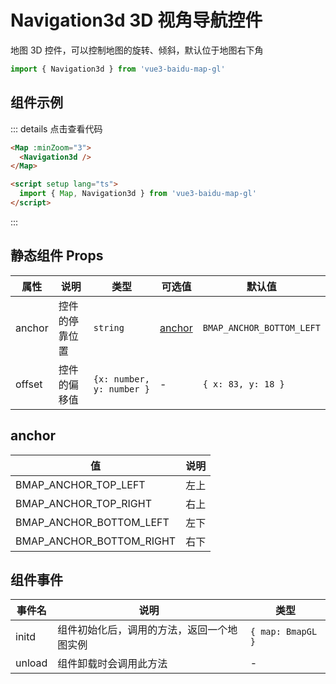 # Navigation3d 3D 视角导航控件

地图 3D 控件，可以控制地图的旋转、倾斜，默认位于地图右下角

```ts
import { Navigation3d } from 'vue3-baidu-map-gl'
```

## 组件示例

<div>
<Map
  :minZoom="3"
>
  <Navigation3d />
</Map>
</div>

::: details 点击查看代码

<!-- prettier-ignore -->
```html
<Map :minZoom="3">
  <Navigation3d />
</Map>

<script setup lang="ts">
  import { Map, Navigation3d } from 'vue3-baidu-map-gl'
</script>
```

:::

## 静态组件 Props

| 属性   | 说明           | 类型                      | 可选值            | 默认值                    |
| ------ | -------------- | ------------------------- | ----------------- | ------------------------- |
| anchor | 控件的停靠位置 | `string`                  | [anchor](#anchor) | `BMAP_ANCHOR_BOTTOM_LEFT` |
| offset | 控件的偏移值   | `{x: number, y: number }` | -                 | `{ x: 83, y: 18 }`        |

## anchor

| 值                       | 说明 |
| ------------------------ | ---- |
| BMAP_ANCHOR_TOP_LEFT     | 左上 |
| BMAP_ANCHOR_TOP_RIGHT    | 右上 |
| BMAP_ANCHOR_BOTTOM_LEFT  | 左下 |
| BMAP_ANCHOR_BOTTOM_RIGHT | 右下 |

## 组件事件

| 事件名          | 说明                                                                                             | 类型                                     |
| --------------- | ------------------------------------------------------------------------------------------------ | ---------------------------------------- |
| initd           | 组件初始化后，调用的方法，返回一个地图实例                                                       | `{ map: BmapGL }`                        |
| unload          | 组件卸载时会调用此方法                                                                           | -                                        |